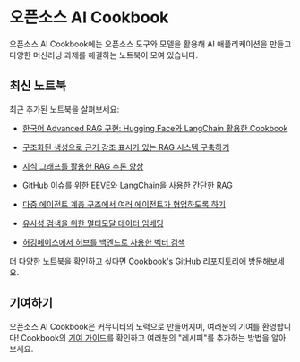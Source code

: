 # 오픈소스 AI Cookbook

오픈소스 AI Cookbook에는 오픈소스 도구와 모델을 활용해 AI 애플리케이션을 만들고 다양한 머신러닝 과제를 해결하는 노트북이 모여 있습니다.

## 최신 노트북

최근 추가된 노트북을 살펴보세요:

- [한국어 Advanced RAG 구현: Hugging Face와 LangChain 활용한 Cookbook](advanced_ko_rag)
- [구조화된 생성으로 근거 강조 표시가 있는 RAG 시스템 구축하기](structured_generation)
- [지식 그래프를 활용한 RAG 추론 향상](ko_rag_with_knowledge_graphs_neo4j)
- [GitHub 이슈를 위한 EEVE와 LangChain을 사용한 간단한 RAG](rag_zephyr_langchain)
- [다중 에이전트 계층 구조에서 여러 에이전트가 협업하도록 하기](multiagent_web_assistant)

- [유사성 검색을 위한 멀티모달 데이터 임베딩](faiss_with_hf_datasets_and_clip)
- [허깅페이스에서 허브를 백엔드로 사용한 벡터 검색](vector_search_with_hub_as_backend)

더 다양한 노트북을 확인하고 싶다면 Cookbook's [GitHub 리포지토리](https://github.com/huggingface/cookbook)에 방문해보세요.

## 기여하기

오픈소스 AI Cookbook은 커뮤니티의 노력으로 만들어지며, 여러분의 기여를 환영합니다! 
Cookbook의 [기여 가이드](https://github.com/huggingface/cookbook/blob/main/README.md)를 확인하고 여러분의 "레시피"를 추가하는 방법을 알아보세요.
